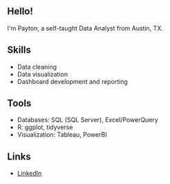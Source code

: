 ## **Hello!**

I'm Payton, a self-taught Data Analyst from Austin, TX.


## **Skills**
- Data cleaning
- Data visualization
- Dashboard development and reporting

## **Tools**
- Databases: SQL (SQL Server), Excel/PowerQuery
- R: ggplot, tidyverse
- Visualization: Tableau, PowerBI

## **Links**
- [LinkedIn](https://www.linkedin.com/in/payton-wilhite-112736125/)
